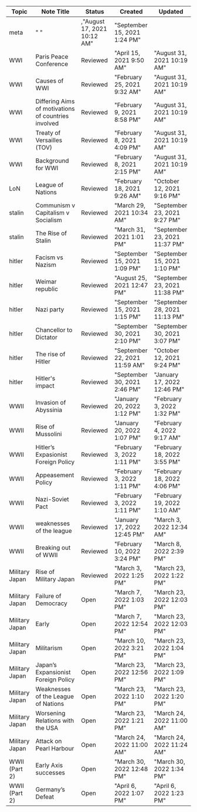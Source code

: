|Topic|Note Title|Status|Created|Updated|
|---|---|---|---|---|
|meta|" "|,"August 17, 2021 10:12 AM"|"September 15, 2021 1:24 PM"|
|WWI|Paris Peace Conference|Reviewed|"April 15, 2021 9:50 AM"|"August 31, 2021 10:19 AM"|
|WWI|Causes of WWI|Reviewed|"February 25, 2021 9:32 AM"|"August 31, 2021 10:19 AM"|
|WWI|Differing Aims of motivations of countries involved|Reviewed|"February 9, 2021 8:58 PM"|"August 31, 2021 10:19 AM"|
|WWI|Treaty of Versailles (TOV)|Reviewed|"February 8, 2021 4:09 PM"|"August 31, 2021 10:19 AM"|
|WWI|Background for WWI|Reviewed|"February 8, 2021 2:15 PM"|"August 31, 2021 10:19 AM"|
|LoN|League of Nations|Reviewed|"February 18, 2021 9:26 AM"|"October 12, 2021 9:16 PM"|
|stalin|Communism v Capitalism v Socialism|Reviewed|"March 29, 2021 10:34 AM"|"September 23, 2021 9:27 PM"|
|stalin|The Rise of Stalin|Reviewed|"March 31, 2021 1:01 PM"|"September 23, 2021 11:37 PM"|
|hitler|Facism vs Nazism|Reviewed|"September 15, 2021 1:09 PM"|"September 15, 2021 1:10 PM"|
|hitler|Weimar republic|Reviewed|"August 25, 2021 12:47 PM"|"September 23, 2021 11:38 PM"|
|hitler|Nazi party|Reviewed|"September 15, 2021 1:15 PM"|"September 28, 2021 11:13 PM"|
|hitler|Chancellor to Dictator|Reviewed|"September 30, 2021 2:10 PM"|"September 30, 2021 3:07 PM"|
|hitler|The rise of Hitler|Reviewed|"September 22, 2021 11:59 AM"|"October 12, 2021 9:24 PM"|
|hitler|Hitler's impact|Reviewed|"September 30, 2021 2:46 PM"|"January 17, 2022 12:46 PM"|
|WWII|Invasion of Abyssinia|Reviewed|"January 20, 2022 1:12 PM"|"February 3, 2022 1:32 PM"|
|WWII|Rise of Mussolini|Reviewed|"January 20, 2022 1:07 PM"|"February 4, 2022 9:17 AM"|
|WWII|Hitler’s Expasionist Foreign Policy|Reviewed|"February 3, 2022 1:11 PM"|"February 18, 2022 3:55 PM"|
|WWII|Appeasement Policy|Reviewed|"February 3, 2022 1:11 PM"|"February 18, 2022 4:06 PM"|
|WWII|Nazi-Soviet Pact|Reviewed|"February 3, 2022 1:11 PM"|"February 19, 2022 1:10 AM"|
|WWII|weaknesses of the league|Reviewed|"January 17, 2022 12:45 PM"|"March 3, 2022 12:34 AM"|
|WWII|Breaking out of WWII|Reviewed|"February 10, 2022 3:24 PM"|"March 8, 2022 2:39 PM"|
|Military Japan|Rise of Military Japan|Reviewed|"March 3, 2022 1:25 PM"|"March 23, 2022 1:22 PM"|
|Military Japan|Failure of Democracy|Open|"March 7, 2022 1:03 PM"|"March 23, 2022 12:03 PM"|
|Military Japan|Early|Open|"March 7, 2022 12:54 PM"|"March 23, 2022 12:03 PM"|
|Military Japan|Militarism|Open|"March 10, 2022 3:21 PM"|"March 23, 2022 1:04 PM"|
|Military Japan|Japan’s Expansionist Foreign Policy|Open|"March 23, 2022 12:56 PM"|"March 23, 2022 1:09 PM"|
|Military Japan|Weaknesses of the League of Nations|Open|"March 23, 2022 1:10 PM"|"March 23, 2022 1:20 PM"|
|Military Japan|Worsening Relations with the USA|Open|"March 23, 2022 1:21 PM"|"March 24, 2022 11:00 AM"|
|Military Japan|Attack on Pearl Harbour|Open|"March 24, 2022 11:00 AM"|"March 24, 2022 11:24 AM"|
|WWII (Part 2)|Early Axis successes|Open|"March 30, 2022 12:48 PM"|"March 30, 2022 1:34 PM"|
|WWII (Part 2)|Germany’s Defeat|Open|"April 6, 2022 1:07 PM"|"April 6, 2022 1:23 PM"|